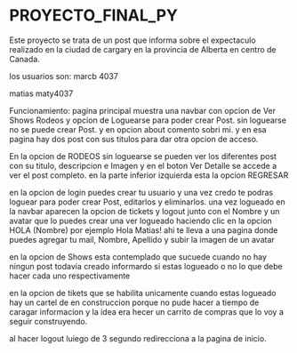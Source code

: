 # PROYECTO_FINAL_PY
Este proyecto se trata de un post que informa sobre el expectaculo realizado en la ciudad de cargary en la  provincia de Alberta en centro de Canada.

los usuarios son: 
marcb
4037

matias
maty4037

Funcionamiento: 
pagina principal muestra una navbar con opcion de Ver Shows Rodeos y opcion de Loguearse para poder crear Post. sin loguearse no se puede crear Post. y en opcion about comento sobri mi.
y en esa pagina hay dos post con sus titulos para dar otra opcion de acceso.

En la opcion de RODEOS sin loguearse se pueden ver los diferentes post con su titulo, descripcion e Imagen y en el boton Ver Detalle se accede a ver el post completo. 
en la parte inferior izquierda esta la opcion REGRESAR 

en la opcion de login puedes crear tu usuario y una vez credo te podras loguear para poder crear Post, editarlos y eliminarlos.
una vez logueado en la navbar aparecen la opcion de tickets y logout junto con el Nombre  y un avatar que lo puedes crear una ver logueado haciendo clic en la opcion HOLA (Nombre) por ejemplo Hola Matias! ahi te lleva a una pagina donde puedes agregar tu mail, Nombre, Apellido y subir la imagen de un avatar

en la opcion de Shows esta contemplado que sucuede cuando no hay ningun post todavia creado informardo si estas logueado o no lo que debe hacer cada uno respectivamente

en la opcion de tikets que se habilita unicamente cuando estas logueado hay un cartel de en construccion porque no pude hacer a tiempo de caragar informacion y la idea era hecer un carrito de compras que lo voy a seguir construyendo.

al hacer logout luiego de 3 segundo redirecciona a la pagina de inicio.
